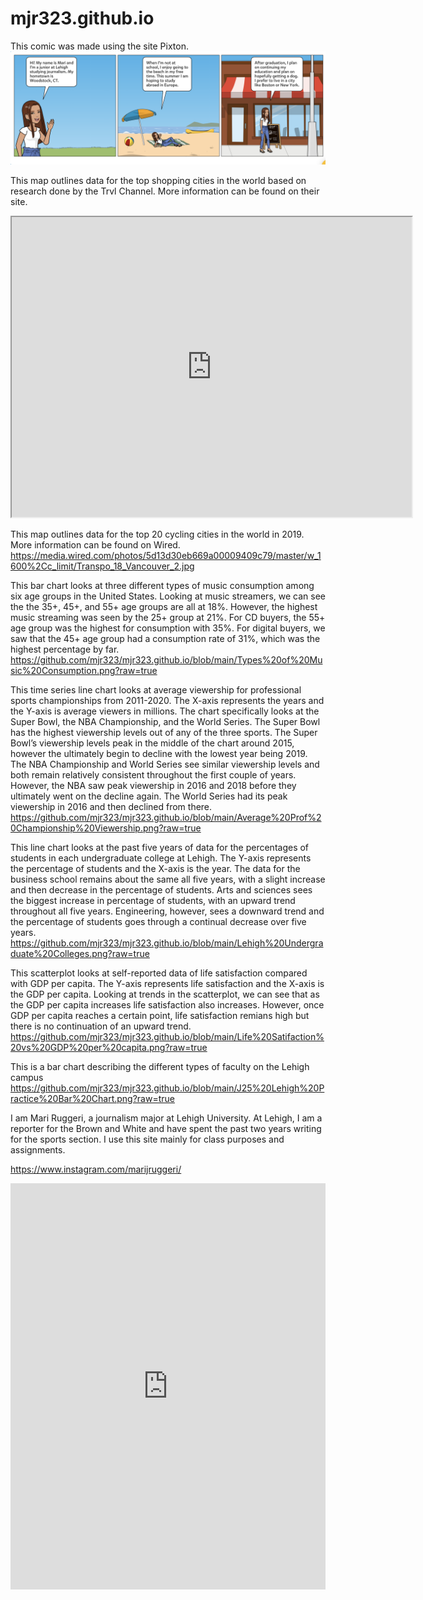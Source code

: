 # mjr323.github.io
This comic was made using the site Pixton.
![Comic Illustration](https://github.com/mjr323/mjr323.github.io/blob/main/Screen%20Shot%202021-11-09%20at%2011.34.05%20AM.png?raw=true)

This map outlines data for the top shopping cities in the world based on research done by the Trvl Channel. More information can be found on their site.
<iframe src="https://www.google.com/maps/d/u/0/embed?mid=1KGjF86bmmnRMNariOUnRKott_ahPzsrF" width="640" height="480"></iframe>

This map outlines data for the top 20 cycling cities in the world in 2019. More information can be found on Wired.
https://media.wired.com/photos/5d13d30eb669a00009409c79/master/w_1600%2Cc_limit/Transpo_18_Vancouver_2.jpg

This bar chart looks at three different types of music consumption among six age groups in the United States. Looking at music streamers, we can see the the 35+, 45+, and 55+ age groups are all at 18%. However, the highest music streaming was seen by the 25+ group at 21%. For CD buyers, the 55+ age group was the highest for consumption with 35%. For digital buyers, we saw that the 45+ age group had a consumption rate of 31%, which was the highest percentage by far.
https://github.com/mjr323/mjr323.github.io/blob/main/Types%20of%20Music%20Consumption.png?raw=true

This time series line chart looks at average viewership for professional sports championships from 2011-2020. The X-axis represents the years and the Y-axis is average viewers in millions. The chart specifically looks at the Super Bowl, the NBA Championship, and the World Series. The Super Bowl has the highest viewership levels out of any of the three sports. The Super Bowl’s viewership levels peak in the middle of the chart around 2015, however the ultimately begin to decline with the lowest year being 2019. The NBA Championship and World Series see similar viewership levels and both remain relatively consistent throughout the first couple of years. However, the NBA saw peak viewership in 2016 and 2018 before they ultimately went on the decline again. The World Series had its peak viewership in 2016 and then declined from there. 
https://github.com/mjr323/mjr323.github.io/blob/main/Average%20Prof%20Championship%20Viewership.png?raw=true 

This line chart looks at the past five years of data for the percentages of students in each undergraduate college at Lehigh. The Y-axis represents the percentage of students and the X-axis is the year. The data for the business school remains about the same all five years, with a slight increase and then decrease in the percentage of students. Arts and sciences sees the biggest increase in percentage of students, with an upward trend throughout all five years. Engineering, however, sees a downward trend and the percentage of students goes through a continual decrease over five years.
https://github.com/mjr323/mjr323.github.io/blob/main/Lehigh%20Undergraduate%20Colleges.png?raw=true

This scatterplot looks at self-reported data of life satisfaction compared with GDP per capita. The Y-axis represents life satisfaction and the X-axis is the GDP per capita. Looking at trends in the scatterplot, we can see that as the GDP per capita increases life satisfaction also increases. However, once GDP per capita reaches a certain point, life satisfaction remians high but there is no continuation of an upward trend.
https://github.com/mjr323/mjr323.github.io/blob/main/Life%20Satifaction%20vs%20GDP%20per%20capita.png?raw=true

This is a bar chart describing the different types of faculty on the Lehigh campus
https://github.com/mjr323/mjr323.github.io/blob/main/J25%20Lehigh%20Practice%20Bar%20Chart.png?raw=true

I am Mari Ruggeri, a journalism major at Lehigh University.
At Lehigh, I am a reporter for the Brown and White and have spent the past two years writing for the sports section.
I use this site mainly for class purposes and assignments.

https://www.instagram.com/marijruggeri/

<iframe src='https://cdn.knightlab.com/libs/timeline3/latest/embed/index.html?source=1MEUttKEzCo3sPAMUdwUmQ_FLHAptS1-pHjuKykGhtjs&font=Default&lang=en&initial_zoom=2&height=650' width='100%' height='650' webkitallowfullscreen mozallowfullscreen allowfullscreen frameborder='0'></iframe>

